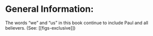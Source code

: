 # General Information:

The words “we” and “us” in this book continue to include Paul and all believers. (See: [[figs-exclusive]])